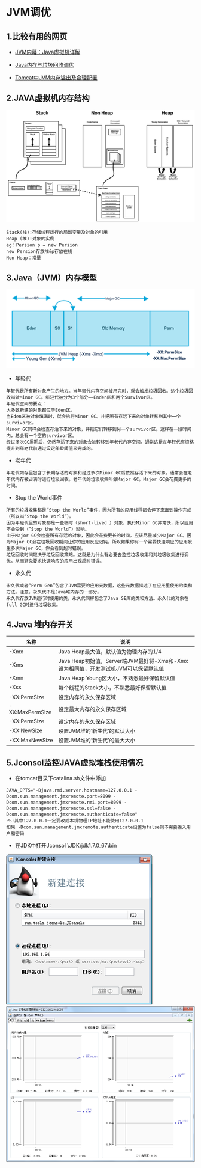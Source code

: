 # JVM调优

## 1.比较有用的网页
* [JVM内幕：Java虚拟机详解](http://www.importnew.com/17770.html)

* [Java内存与垃圾回收调优](http://www.importnew.com/14086.html)

* [Tomcat中JVM内存溢出及合理配置](https://blog.csdn.net/ye1992/article/details/9344807)


## 2.JAVA虚拟机内存结构

![](./assets/b41e6ae786440fa12cb33ea3a5bc70ce.png)

```
Stack(栈):存储线程运行的局部变量及对象的引用
Heap (堆):对象的实例
eg：Persion p = new Persion
new Persion存放堆&p存放在栈
Non Heap：常量
```

## 3.Java（JVM）内存模型

![](./assets/ba45c5c11b55f2cc224cd098e7f4b038.png)


* 年轻代
```
年轻代是所有新对象产生的地方。当年轻代内存空间被用完时，就会触发垃圾回收。这个垃圾回收叫做Minor GC。年轻代被分为3个部分——Enden区和两个Survivor区。
年轻代空间的要点：
大多数新建的对象都位于Eden区。
当Eden区被对象填满时，就会执行Minor GC。并把所有存活下来的对象转移到其中一个survivor区。
Minor GC同样会检查存活下来的对象，并把它们转移到另一个survivor区。这样在一段时间内，总会有一个空的survivor区。
经过多次GC周期后，仍然存活下来的对象会被转移到年老代内存空间。通常这是在年轻代有资格提升到年老代前通过设定年龄阈值来完成的。
```

* 老年代
```
年老代内存里包含了长期存活的对象和经过多次Minor GC后依然存活下来的对象。通常会在老年代内存被占满时进行垃圾回收。老年代的垃圾收集叫做Major GC。Major GC会花费更多的时间。
```

* Stop the World事件
```
所有的垃圾收集都是“Stop the World”事件，因为所有的应用线程都会停下来直到操作完成（所以叫“Stop the World”）。
因为年轻代里的对象都是一些临时（short-lived ）对象，执行Minor GC非常快，所以应用不会受到（“Stop the World”）影响。
由于Major GC会检查所有存活的对象，因此会花费更长的时间。应该尽量减少Major GC。因为Major GC会在垃圾回收期间让你的应用反应迟钝，所以如果你有一个需要快速响应的应用发生多次Major GC，你会看到超时错误。
垃圾回收时间取决于垃圾回收策略。这就是为什么有必要去监控垃圾收集和对垃圾收集进行调优。从而避免要求快速响应的应用出现超时错误。
```

* 永久代
```
永久代或者“Perm Gen”包含了JVM需要的应用元数据，这些元数据描述了在应用里使用的类和方法。注意，永久代不是Java堆内存的一部分。
永久代存放JVM运行时使用的类。永久代同样包含了Java SE库的类和方法。永久代的对象在full GC时进行垃圾收集。
```

## 4.Java 堆内存开关

| 名称            | 说明                                                                              |
|-----------------|-----------------------------------------------------------------------------------|
| -Xmx            | Java Heap最大值，默认值为物理内存的1/4                                             |
| -Xms            | Java Heap初始值，Server端JVM最好将-Xms和-Xmx设为相同值，开发测试机JVM可以保留默认值 |
| -Xmn            | Java Heap Young区大小，不熟悉最好保留默认值                                        |
| -Xss            | 每个线程的Stack大小，不熟悉最好保留默认值                                          |
| -XX:PermSize    | 设定内存的永久保存区域                                                            |
| -XX:MaxPermSize | 设定最大内存的永久保存区域                                                        |
| -XX:PermSize    | 设定内存的永久保存区域                                                            |
| -XX:NewSize     | 设置JVM堆的‘新生代’的默认大小                                                     |
| -XX:MaxNewSize  | 设置JVM堆的‘新生代’的最大大小                                                     |


## 5.Jconsol监控JAVA虚拟堆栈使用情况

* 在tomcat目录下catalina.sh文件中添加
```
JAVA_OPTS="-Djava.rmi.server.hostname=127.0.0.1 -Dcom.sun.management.jmxremote.port=8099 -Dcom.sun.management.jmxremote.rmi.port=8099 -Dcom.sun.management.jmxremote.ssl=false -Dcom.sun.management.jmxremote.authenticate=false"  
PS:其中127.0.0.1一定要改成本机物理IP地址不能使用127.0.0.1
如果 -Dcom.sun.management.jmxremote.authenticate设置为false则不需要输入用户和密码
```

* 在JDK中打开Jconsol \JDK\jdk1.7.0_67\bin

![](./assets/20180416083459.png)
![](./assets/20180416083654.png)